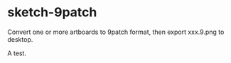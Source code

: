 sketch-9patch
=============

Convert one or more artboards to 9patch format, then export xxx.9.png to desktop.

A test.